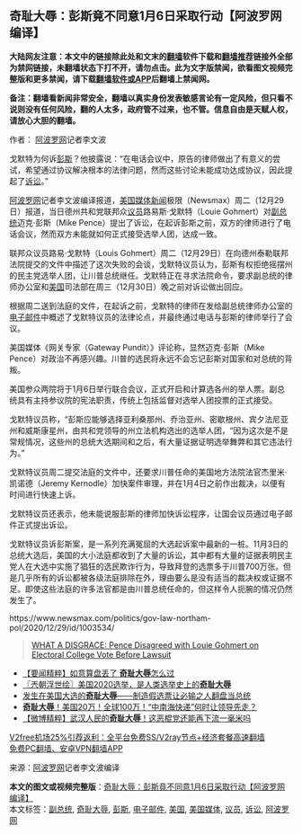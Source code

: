  <h2>奇耻大辱：彭斯竟不同意1月6日采取行动【阿波罗网编译】</h2> <p class="notice"><b>大陆网友注意：本文中的链接除此处和文末的<a href="https://github.com/bannedbook/fanqiang" >翻墙</a>软件下载和<a href="https://github.com/killgcd/justmysocks/blob/master/README.md">翻墙推荐</a>链接外全部为禁网链接，未翻墙状态下打不开，请勿点击。此为文字版禁闻，欲看图文视频完整版和更多禁闻，请下载<a href="https://github.com/bannedbook/fanqiang">翻墙软件或APP</a>后翻墙上禁闻网。</p><p>备注：翻墙看新闻非常安全，翻墙以真实身份发表敏感言论有一定风险，但只看不说则没有任何风险，翻的人太多，政府管不过来，也不管。信息自由是天赋人权，请放心大胆的翻墙。</b></p>  <div class="entry"> <p>作者： <span class='wp_keywordlink_affiliate'><a href="https://www.aboluowang.com/" title="阿波罗网" target="_blank">阿波罗网</a></span>记者李文波</p> <p id="summary">戈默特为何诉<a href="https://www.bannedbook.org/bnews/tag/%e5%bd%ad%e6%96%af/" class="st_tag internal_tag" rel="tag" title="标签 彭斯 下的日志">彭斯</a>？他披露说：“在电话会议中，原告的律师做出了有意义的尝试，希望通过协议解决根本的法律问题，然而这些讨论未能成功达成协议，因此提起了<a href="https://www.bannedbook.org/bnews/tag/%E8%AF%89%E8%AE%BC/" class="st_tag internal_tag" rel="tag" title="标签 诉讼 下的日志">诉讼</a>。”</p> <p><a href="https://www.bannedbook.org/bnews/tag/%e9%98%bf%e6%b3%a2%e7%bd%97%e7%bd%91/" class="st_tag internal_tag" rel="tag" title="标签 阿波罗网 下的日志">阿波罗网</a>记者李文波编译报道，<a href="https://www.bannedbook.org/bnews/tag/%E7%BE%8E%E5%9B%BD%E5%AA%92%E4%BD%93/" class="st_tag internal_tag" rel="tag" title="标签 美国媒体 下的日志">美国媒体</a><span class='wp_keywordlink_affiliate'><a href="https://www.bannedbook.org/" title="新闻">新闻</a></span>极限（Newsmax）周二（12月29日）报道，当日德州共和党联邦众<a href="https://www.bannedbook.org/bnews/tag/%e8%ae%ae%e5%91%98/" class="st_tag internal_tag" rel="tag" title="标签 议员 下的日志">议员</a>路易斯·戈默特（Louie Gohmert）对<a href="https://www.bannedbook.org/bnews/tag/%e5%89%af%e6%80%bb%e7%bb%9f/" class="st_tag internal_tag" rel="tag" title="标签 副总统 下的日志">副总统</a>迈克·彭斯（Mike Pence）提出了诉讼，在起诉彭斯之前，双方的律师进行了电话会议，然而双方未能就如何正式接受选举人团，达成一致。</p>  <p>联邦众议员路易·戈默特（Louis Gohmert）周二（12月29日）在向德州泰勒联邦法院提交的文件中描述了这次失败的会谈，戈默特议员认为，彭斯有权拒绝摇摆州的民主党选举人团，让川普总统继任。戈默特正在寻求法院命令，要求副总统的律师办公室和<a href="https://www.bannedbook.org/bnews/tag/%e7%be%8e%e5%9b%bd/" class="st_tag internal_tag" rel="tag" title="标签 美国 下的日志">美国</a>司法部在周三（12月30日）晚之前对诉讼做出回应。</p> <p>根据周二送到法庭的文件，在起诉之前，戈默特的律师在发给副总统律师办公室的<a href="https://www.bannedbook.org/bnews/tag/%E7%94%B5%E5%AD%90%E9%82%AE%E4%BB%B6/" class="st_tag internal_tag" rel="tag" title="标签 电子邮件 下的日志">电子邮件</a>中概述了戈默特议员的法律论点，并最终通过电话与彭斯的律师举行了会议。</p> <p>美国媒体《网关专家（Gateway Pundit）》评论称，显然迈克·彭斯（Mike Pence）对政治不再感兴趣。川普的选民将永远不会忘记彭斯对国家和对总统的背叛。</p>  <p>美国参众两院将于1月6日举行联合会议，正式开启和计算选各州的举人票。副总统具有主持参议院的宪法职责，传统上包括监督对选举人团投票的正式接受。</p> <p>戈默特议员称，“彭斯应能够选择亚利桑那州、乔治亚州、密歇根州、宾夕法尼亚州和威斯康星州，由共和党领导的州立法机构选出的选举人团，“因为这次是不是常规情况，这些州的总统大选期间和之后，有大量证据证明选举舞弊和其它违法行为。”</p> <p>戈默特议员周二提交法庭的文件中，还要求川普任命的美国地方法院法官杰里米·凯诺德（Jeremy Kernodle）加快案件审理，并在1月4日之前作出裁决，以便有时间进行快速上诉。</p>  <p>戈默特议员还表示，他未能说服彭斯的律师加快诉讼程序，让国会议员通过电子邮件正式提出诉讼。</p> <p>戈默特议员诉彭斯案，是一系列充满冤屈的大选起诉案中最新的一桩。11月3日的总统大选后，美国的大小法庭都收到了大量的诉讼，其中都有大量的证据表明民主党人在大选中实施了猖狂的选民欺诈行为，导致拜登的选票多于川普700万张。但是几乎所有的诉讼都被各级法庭排除在外，理由要么是没有适当的裁决权或证据不足。即使这些法庭的许多法官都是由川普总统任命的，但这样令人扼腕的情况仍然发生了。</p> <p>https://www.newsmax.com/politics/gov-law-northam-pol/2020/12/29/id/1003534/</p>  <blockquote class="wp-embedded-content" data-secret="A4PGNUXrHk"><p><a href="https://www.thegatewaypundit.com/2020/12/disgrace-pence-disagreed-louie-gohmert-electoral-college-vote-lawsuit/">WHAT A DISGRACE: Pence Disagreed with Louie Gohmert on Electoral College Vote Before Lawsuit</a></p></blockquote> <p></p> <ul class='op-related-articles' title='相关阅读'> <li><a href='https://www.bannedbook.org/bnews/comments/20201112/1429853.html' target='_blank'>【要闻精粹】如意算盘丢了 <b>奇耻大辱</b>怎么过</a></li> <li><a href='https://www.bannedbook.org/bnews/ssgc/20201111/1429111.html' target='_blank'>〖兲朝浮世绘〗美国2020选举，是人类选举史上的<b>奇耻大辱</b></a></li> <li><a href='https://www.bannedbook.org/bnews/baitai/20201106/1426722.html' target='_blank'>发生在美国大选的<b>奇耻大辱</b>——制造假选票让必输之人翻盘当总统</a></li> <li><a href='https://www.bannedbook.org/bnews/bannedvideo/20200929/1404921.html' target='_blank'><b>奇耻大辱</b>！美国20万！全球100万！“中南海快递”何时让领导先走？</a></li> <li><a href='https://www.bannedbook.org/bnews/comments/20200330/1303217.html' target='_blank'>【微博精粹】武汉人民的<b>奇耻大辱</b>！这恶棍党还能再下流一毫米吗</a></li> </ul> <p class="texttj"> <a href="https://github.com/bannedbook/fanqiang/wiki/V2ray%E6%9C%BA%E5%9C%BA" target="_blank">V2free机场25%引荐返利：全平台免费SS/V2ray节点+经济套餐高速翻墙</a><br/> <a href="https://github.com/bannedbook/fanqiang/wiki/%E7%A6%81%E9%97%BB%E7%BD%91%E5%AE%89%E5%8D%93%E7%BF%BB%E5%A2%99%E6%96%B0%E9%97%BBAPP" target="_blank">免费PC翻墙、安卓VPN翻墙APP</a></p><p> 来源：<a href="https://www.aboluowang.com/2020/1230/1540002.html" target="_blank">阿波罗网</a>记者李文波编译 </p><a name='sharetosocial'></a>       <div><b>本文的图文或视频完整版</b>：<a href='https://www.bannedbook.org/bnews/cnnews/20201230/1457968.html'>奇耻大辱：彭斯竟不同意1月6日采取行动【阿波罗网编译】</a></div>  </div><!--END ENTRY--> <div class="postfooter"> <div>本文标签：<a href="https://www.bannedbook.org/bnews/tag/%e5%89%af%e6%80%bb%e7%bb%9f/" rel="tag">副总统</a>, <a href="https://www.bannedbook.org/bnews/tag/%E5%A5%87%E8%80%BB%E5%A4%A7%E8%BE%B1/" rel="tag">奇耻大辱</a>, <a href="https://www.bannedbook.org/bnews/tag/%e5%bd%ad%e6%96%af/" rel="tag">彭斯</a>, <a href="https://www.bannedbook.org/bnews/tag/%E7%94%B5%E5%AD%90%E9%82%AE%E4%BB%B6/" rel="tag">电子邮件</a>, <a href="https://www.bannedbook.org/bnews/tag/%e7%be%8e%e5%9b%bd/" rel="tag">美国</a>, <a href="https://www.bannedbook.org/bnews/tag/%E7%BE%8E%E5%9B%BD%E5%AA%92%E4%BD%93/" rel="tag">美国媒体</a>, <a href="https://www.bannedbook.org/bnews/tag/%e8%ae%ae%e5%91%98/" rel="tag">议员</a>, <a href="https://www.bannedbook.org/bnews/tag/%E8%AF%89%E8%AE%BC/" rel="tag">诉讼</a>, <a href="https://www.bannedbook.org/bnews/tag/%e9%98%bf%e6%b3%a2%e7%bd%97%e7%bd%91/" rel="tag">阿波罗网</a></div>  </div><!--END POSTFOOTER--> 